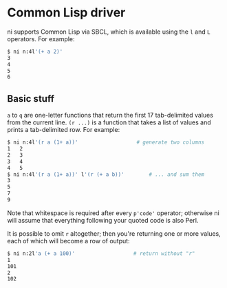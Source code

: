 # Common Lisp driver
ni supports Common Lisp via SBCL, which is available using the `l` and `L`
operators. For example:

```bash
$ ni n:4l'(+ a 2)'
3
4
5
6
```

## Basic stuff
`a` to `q` are one-letter functions that return the first 17 tab-delimited
values from the current line. `(r ...)` is a function that takes a list of
values and prints a tab-delimited row. For example:

```bash
$ ni n:4l'(r a (1+ a))'                   # generate two columns
1	2
2	3
3	4
4	5
$ ni n:4l'(r a (1+ a))' l'(r (+ a b))'        # ... and sum them
3
5
7
9
```

Note that whitespace is required after every `p'code'` operator; otherwise ni
will assume that everything following your quoted code is also Perl.

It is possible to omit `r` altogether; then you're returning one or more
values, each of which will become a row of output:

```bash
$ ni n:2l'a (+ a 100)'                   # return without "r"
1
101
2
102
```
